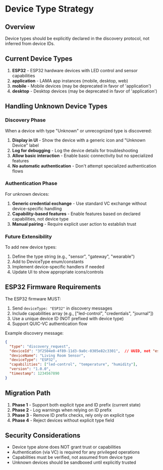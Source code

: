# Device Type Strategy

## Overview
Device types should be explicitly declared in the discovery protocol, not inferred from device IDs.

## Current Device Types
1. **ESP32** - ESP32 hardware devices with LED control and sensor capabilities
2. **application** - LAMA app instances (mobile, desktop, web)
3. **mobile** - Mobile devices (may be deprecated in favor of 'application')
4. **desktop** - Desktop devices (may be deprecated in favor of 'application')

## Handling Unknown Device Types

### Discovery Phase
When a device with type "Unknown" or unrecognized type is discovered:

1. **Display in UI** - Show the device with a generic icon and "Unknown Device" label
2. **Log for debugging** - Log the device details for troubleshooting
3. **Allow basic interaction** - Enable basic connectivity but no specialized features
4. **No automatic authentication** - Don't attempt specialized authentication flows

### Authentication Phase
For unknown devices:
1. **Generic credential exchange** - Use standard VC exchange without device-specific handling
2. **Capability-based features** - Enable features based on declared capabilities, not device type
3. **Manual pairing** - Require explicit user action to establish trust

### Future Extensibility
To add new device types:
1. Define the type string (e.g., "sensor", "gateway", "wearable")
2. Add to DeviceType enum/constants
3. Implement device-specific handlers if needed
4. Update UI to show appropriate icons/controls

## ESP32 Firmware Requirements

The ESP32 firmware MUST:
1. Send `deviceType: "ESP32"` in discovery messages
2. Include capabilities array (e.g., ["led-control", "credentials", "journal"])
3. Use a unique device ID (NOT prefixed with device type)
4. Support QUIC-VC authentication flow

Example discovery message:
```json
{
  "type": "discovery_request",
  "deviceId": "3f2504e0-4f89-11d3-9a0c-0305e82c3301",  // UUID, not "esp32-xxx"
  "deviceName": "Living Room Sensor",
  "deviceType": "ESP32",
  "capabilities": ["led-control", "temperature", "humidity"],
  "version": "1.0.0",
  "timestamp": 1234567890
}
```

## Migration Path

1. **Phase 1** - Support both explicit type and ID prefix (current state)
2. **Phase 2** - Log warnings when relying on ID prefix
3. **Phase 3** - Remove ID prefix checks, rely only on explicit type
4. **Phase 4** - Reject devices without explicit type field

## Security Considerations

- Device type alone does NOT grant trust or capabilities
- Authentication (via VC) is required for any privileged operations
- Capabilities must be verified, not assumed from device type
- Unknown devices should be sandboxed until explicitly trusted